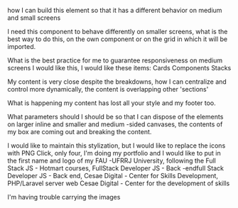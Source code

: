 how I can build this element so that it has a different behavior on medium and small screens

I need this component to behave differently on smaller screens, what is the best way to do this, on the own component or on the grid in which it will be imported.

What is the best practice for me to guarantee responsiveness on medium screens I would like this, I would like these items: Cards Components Stacks


My content is very close despite the breakdowns, how I can centralize and control more dynamically, the content is overlapping other 'sections'

What is happening my content has lost all your style and my footer too.

What parameters should I should be so that I can dispose of the elements on larger inline and smaller and medium -sided canvases, the contents of my box are coming out and breaking the content.

I would like to maintain this stylization, but I would like to replace the icons with PNG Click, only four, I'm doing my portfolio and I would like to put in the first name and logo of my FAU -UFRRJ University, following the Full Stack JS - Hotmart courses, FullStack Developer JS - Back -endfull Stack Developer JS - Back end, Cesae Digital - Center for Skills Development, PHP/Laravel server web
Cesae Digital - Center for the development of skills


I'm having trouble carrying the images